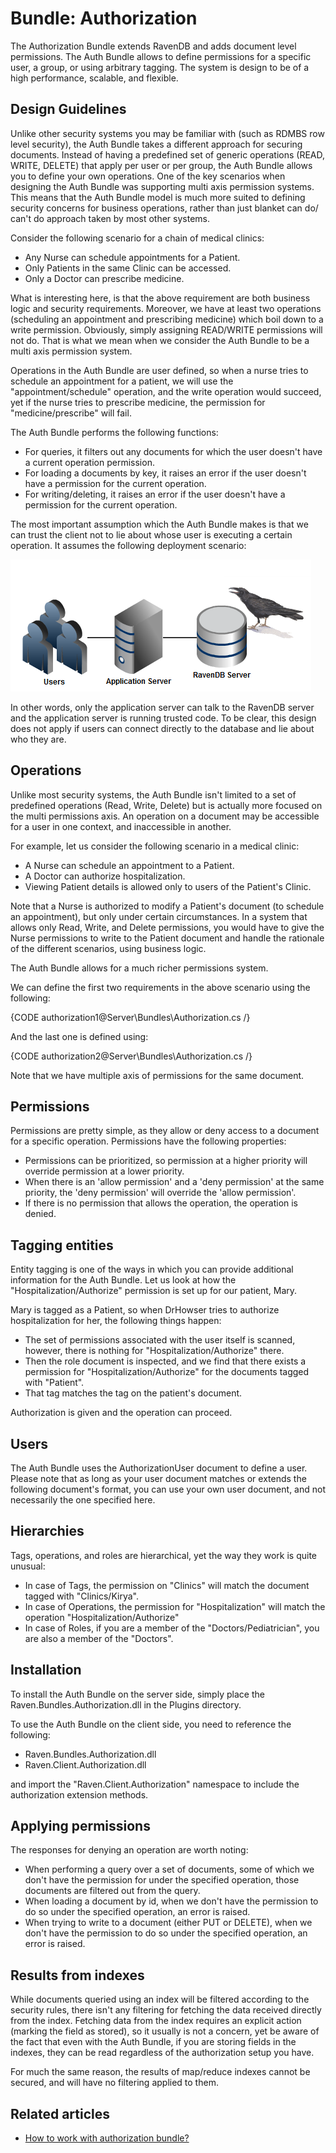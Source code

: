 # Bundle: Authorization

The Authorization Bundle extends RavenDB and adds document level permissions. The Auth Bundle allows to define permissions for a specific user, a group, or using arbitrary tagging. The system is design to be of a high performance, scalable, and flexible. 

## Design Guidelines

Unlike other security systems you may be familiar with (such as RDMBS row level security), the Auth Bundle takes a different approach for securing documents. Instead of having a predefined set of generic operations (READ, WRITE, DELETE) that apply per user or per group, the Auth Bundle allows you to define your own operations. One of the key scenarios when designing the Auth Bundle was supporting multi axis permission systems. This means that the Auth Bundle model is much more suited to defining security concerns for business operations, rather than just blanket can do/ can't do approach taken by most other systems.

Consider the following scenario for a chain of medical clinics:

* Any Nurse can schedule appointments for a Patient.
* Only Patients in the same Clinic can be accessed.
* Only a Doctor can prescribe medicine.

What is interesting here, is that the above requirement are both business logic and security requirements. Moreover, we have at least two operations (scheduling an appointment and prescribing medicine) which boil down to a write permission. Obviously, simply assigning READ/WRITE permissions will not do. That is what we mean when we consider the Auth Bundle to be a multi axis permission system.

Operations in the Auth Bundle are user defined, so when a nurse tries to schedule an appointment for a patient, we will use the "appointment/schedule" operation, and the write operation would succeed, yet if the nurse tries to prescribe medicine, the permission for "medicine/prescribe" will fail.

The Auth Bundle performs the following functions:

* For queries, it filters out any documents for which the user doesn't have a current  operation permission.
* For loading a documents by key, it raises an error if the user doesn't have a permission for the current operation.
* For writing/deleting, it raises an error if the user doesn't have a permission for the current operation.

The most important assumption which the Auth Bundle makes is that we can trust the client not to lie about whose user is executing a certain operation. It assumes the following deployment scenario:

![Figure 1: Authorization](images\authorization_bundle_faq.png)

In other words, only the application server can talk to the RavenDB server and the application server is running trusted code. To be clear, this design does not apply if users can connect directly to the database and lie about who they are. 

## Operations

Unlike most security systems, the Auth Bundle isn't limited to a set of predefined operations (Read, Write, Delete) but is actually more focused on the multi permissions axis. An operation on a document may be accessible for a user in one context, and inaccessible in another.

For example, let us consider the following scenario in a medical clinic:

* A Nurse can schedule an appointment to a Patient.
* A Doctor can authorize hospitalization.
* Viewing Patient details is allowed only to users of the Patient's Clinic.

Note that a Nurse is authorized to modify a Patient's document (to schedule an appointment), but only under certain circumstances. In a system that allows only Read, Write, and Delete permissions, you would have to give the Nurse permissions to write to the Patient document and handle the rationale of the different scenarios, using business logic.

The Auth Bundle allows for a much richer permissions system.

We can define the first two requirements in the above scenario using the following:

{CODE authorization1@Server\Bundles\Authorization.cs /}

And the last one is defined using:

{CODE authorization2@Server\Bundles\Authorization.cs /}

Note that we have multiple axis of permissions for the same document.

## Permissions

Permissions are pretty simple, as they allow or deny access to a document for a specific operation. Permissions have the following properties:

* Permissions can be prioritized, so permission at a higher priority will override permission at a lower priority.
* When there is an 'allow permission' and a 'deny permission' at the same priority, the 'deny permission' will override the 'allow permission'.
* If there is no permission that allows the operation, the operation is denied.

## Tagging entities
Entity tagging is one of the ways in which you can provide additional information for the Auth Bundle. Let us look at how the "Hospitalization/Authorize" permission is set up for our patient, Mary.

Mary is tagged as a Patient, so when DrHowser tries to authorize hospitalization for her, the following things happen:

* The set of permissions associated with the user itself is scanned, however, there is nothing  for "Hospitalization/Authorize" there.
* Then the role document is inspected, and we find that there exists a permission for "Hospitalization/Authorize" for the documents tagged with "Patient".
* That tag matches the tag on the patient's document.

Authorization is given and the operation can proceed.

## Users

The Auth Bundle uses the AuthorizationUser document to define a user. Please note that as long as your user document matches or extends the following document's format, you can use your own user document, and not necessarily the one specified here. 

## Hierarchies

Tags, operations, and roles are hierarchical, yet the way they work is quite unusual:

* In case of Tags, the permission on "Clinics" will match the document tagged with "Clinics/Kirya".
* In case of Operations, the permission for "Hospitalization" will match the operation "Hospitalization/Authorize"
* In case of Roles, if you are a member of the "Doctors/Pediatrician", you are also a member of the "Doctors".

## Installation
To install the Auth Bundle on the server side, simply place the Raven.Bundles.Authorization.dll in the Plugins directory.

To use the Auth Bundle on the client side, you need to reference the following:

* Raven.Bundles.Authorization.dll
* Raven.Client.Authorization.dll

and import the "Raven.Client.Authorization" namespace to include the authorization extension methods.

## Applying permissions
The responses for denying an operation are worth noting:

* When performing a query over a set of documents, some of which we don't have the permission for under the specified operation, those documents are filtered out from the query.
* When loading a document by id, when we don't have the permission to do so under the specified operation, an error is raised.
* When trying to write to a document (either PUT or DELETE), when we don't have the permission to do so under the specified operation, an error is raised.

## Results from indexes
While documents queried using an index will be filtered according to the security rules, there isn't any filtering for fetching the data received directly from the index. Fetching data from the index requires an explicit action (marking the field as stored), so it usually is not a concern, yet be aware of the fact that even with the Auth Bundle, if you are storing fields in the indexes, they can be read regardless of the authorization setup you have.

For much the same reason, the results of map/reduce indexes cannot be secured, and will have no filtering applied to them.

## Related articles


* [How to work with authorization bundle?](../../client-api/bundles/how-to-work-with-authorization-bundle)